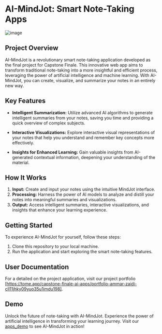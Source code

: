 # AI-MindJot: Smart Note-Taking Apps

![image](https://github.com/marzed7/Capstone-Finale--AI-Apps/assets/141207242/6c9ad54e-eab2-4008-8f67-3054eb7990d3)

## Project Overview

AI-MindJot is a revolutionary smart note-taking application developed as the final project for Capstone Finale. This innovative web app aims to transform traditional note-taking into a more insightful and efficient process, leveraging the power of artificial intelligence and machine learning. With AI-MindJot, you can create, visualize, and summarize your notes in an entirely new way.

## Key Features

- **Intelligent Summarization:** Utilize advanced AI algorithms to generate intelligent summaries from your notes, saving you time and providing a quick overview of complex subjects.

- **Interactive Visualizations:** Explore interactive visual representations of your notes that help you understand and remember key concepts more effectively.

- **Insights for Enhanced Learning:** Gain valuable insights from AI-generated contextual information, deepening your understanding of the material.

## How It Works

1. **Input:** Create and input your notes using the intuitive MindJot interface.
2. **Processing:** Harness the power of AI models to analyze and distill your notes into meaningful summaries and visualizations.
3. **Output:** Access intelligent summaries, interactive visualizations, and insights that enhance your learning experience.

## Getting Started

To experience AI-MindJot for yourself, follow these steps:

1. Clone this repository to your local machine.
2. Run the application and start exploring the smart note-taking features.


## User Documentation

For a detailed on the project application, visit our project portfolio [https://tome.app/capstone-finale-ai-apps/portfolio-ammar-zaidi-cll11jhky09yuo35u1imdu198].

## Demo

Unlock the future of note-taking with AI-MindJot. Experience the power of artificial intelligence in transforming your learning journey. Visit our [apps_demo](https://tryapppy-ty2fravozeunfxonlftdmq.streamlit.app/) to see AI-MindJot in action!


